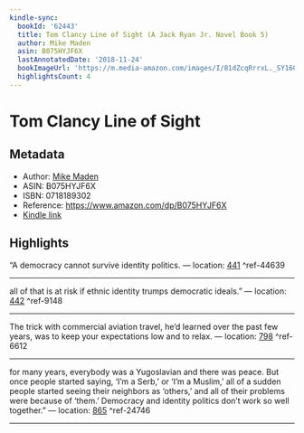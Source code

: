 ```yaml
---
kindle-sync:
  bookId: '62443'
  title: Tom Clancy Line of Sight (A Jack Ryan Jr. Novel Book 5)
  author: Mike Maden
  asin: B075HYJF6X
  lastAnnotatedDate: '2018-11-24'
  bookImageUrl: 'https://m.media-amazon.com/images/I/81dZcqRrrxL._SY160.jpg'
  highlightsCount: 4
---
```

# Tom Clancy Line of Sight
## Metadata
* Author: [Mike Maden](https://www.amazon.comundefined)
* ASIN: B075HYJF6X
* ISBN: 0718189302
* Reference: https://www.amazon.com/dp/B075HYJF6X
* [Kindle link](kindle://book?action=open&asin=B075HYJF6X)

## Highlights
“A democracy cannot survive identity politics. — location: [441](kindle://book?action=open&asin=B075HYJF6X&location=441) ^ref-44639

---
all of that is at risk if ethnic identity trumps democratic ideals.” — location: [442](kindle://book?action=open&asin=B075HYJF6X&location=442) ^ref-9148

---
The trick with commercial aviation travel, he’d learned over the past few years, was to keep your expectations low and to relax. — location: [798](kindle://book?action=open&asin=B075HYJF6X&location=798) ^ref-6612

---
for many years, everybody was a Yugoslavian and there was peace. But once people started saying, ‘I’m a Serb,’ or ‘I’m a Muslim,’ all of a sudden people started seeing their neighbors as ‘others,’ and all of their problems were because of ‘them.’ Democracy and identity politics don’t work so well together.” — location: [865](kindle://book?action=open&asin=B075HYJF6X&location=865) ^ref-24746

---
